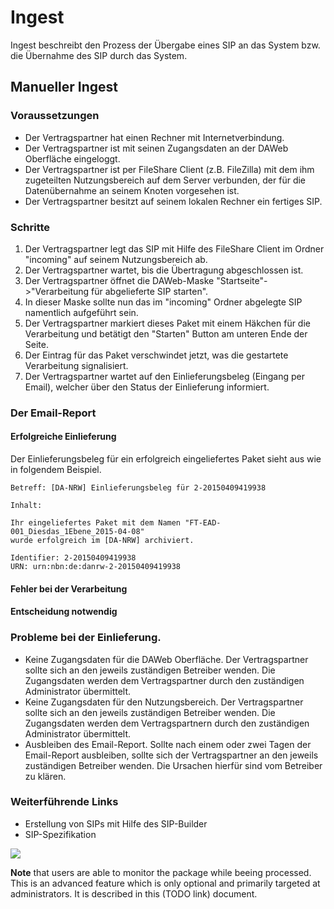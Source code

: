 # Ingest 

Ingest beschreibt den Prozess der Übergabe eines SIP an das System bzw. die Übernahme des SIP durch das System.

## Manueller Ingest

### Voraussetzungen

* Der Vertragspartner hat einen Rechner mit Internetverbindung.
* Der Vertragspartner ist mit seinen Zugangsdaten an der DAWeb Oberfläche eingeloggt. 
* Der Vertragspartner ist per FileShare Client (z.B. FileZilla) mit dem ihm zugeteilten Nutzungsbereich auf dem Server verbunden, der für die Datenübernahme an seinem Knoten vorgesehen ist. 
* Der Vertragspartner besitzt auf seinem lokalen Rechner ein fertiges SIP. 

### Schritte

1. Der Vertragspartner legt das SIP mit Hilfe des FileShare Client im Ordner "incoming" auf seinem Nutzungsbereich ab.
2. Der Vertragspartner wartet, bis die Übertragung abgeschlossen ist.
2. Der Vertragspartner öffnet die DAWeb-Maske "Startseite"->"Verarbeitung für abgelieferte SIP starten".
3. In dieser Maske sollte nun das im "incoming" Ordner abgelegte SIP namentlich aufgeführt sein.
4. Der Vertragspartner markiert dieses Paket mit einem Häkchen für die Verarbeitung und betätigt den "Starten" Button am unteren Ende der Seite.
5. Der Eintrag für das Paket verschwindet jetzt, was die gestartete Verarbeitung signalisiert.
6. Der Vertragspartner wartet auf den Einlieferungsbeleg (Eingang per Email), welcher über den Status der Einlieferung informiert.

### Der Email-Report

#### Erfolgreiche Einlieferung

Der Einlieferungsbeleg für ein erfolgreich eingeliefertes Paket sieht aus wie in folgendem Beispiel.

```
Betreff: [DA-NRW] Einlieferungsbeleg für 2-20150409419938

Inhalt:

Ihr eingeliefertes Paket mit dem Namen "FT-EAD-001_Diesdas_1Ebene_2015-04-08" 
wurde erfolgreich im [DA-NRW] archiviert.

Identifier: 2-20150409419938
URN: urn:nbn:de:danrw-2-20150409419938
```

#### Fehler bei der Verarbeitung

#### Entscheidung notwendig



### Probleme bei der Einlieferung.

* Keine Zugangsdaten für die DAWeb Oberfläche. Der Vertragspartner sollte sich an den jeweils zuständigen Betreiber wenden. Die Zugangsdaten werden dem Vertragspartner durch den zuständigen Administrator übermittelt.
* Keine Zugangsdaten für den Nutzungsbereich. Der Vertragspartner sollte sich an den jeweils zuständigen Betreiber wenden. Die Zugangsdaten werden dem Vertragspartnern durch den zuständigen Administrator übermittelt.
* Ausbleiben des Email-Report. Sollte nach einem oder zwei Tagen der Email-Report ausbleiben, sollte sich der Vertragspartner an den jeweils zuständigen Betreiber wenden. Die Ursachen hierfür sind vom Betreiber zu klären.

### Weiterführende Links

* Erstellung von SIPs mit Hilfe des SIP-Builder
* SIP-Spezifikation





![](https://raw2.github.com/da-nrw/DNSCore/master/DAWeb/doc/ingest_1.png)


**Note** that users are able to monitor the package while beeing processed.
This is an advanced feature which is only optional and primarily targeted at 
administrators. It is described in this (TODO link) document.
